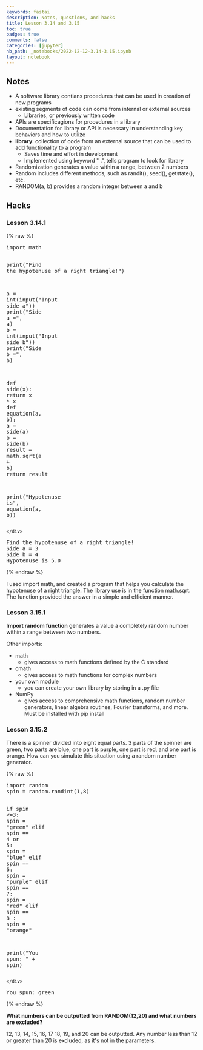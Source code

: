 ```yaml
---
keywords: fastai
description: Notes, questions, and hacks
title: Lesson 3.14 and 3.15
toc: true 
badges: true
comments: false
categories: [jupyter]
nb_path: _notebooks/2022-12-12-3.14-3.15.ipynb
layout: notebook
---
```


<!--
#################################################
### THIS FILE WAS AUTOGENERATED! DO NOT EDIT! ###
#################################################
# file to edit: _notebooks/2022-12-12-3.14-3.15.ipynb
-->

<div class="container" id="notebook-container">
        
<div class="cell border-box-sizing text_cell rendered"><div class="inner_cell">
<div class="text_cell_render border-box-sizing rendered_html">
<h2 id="Notes">Notes<a class="anchor-link" href="#Notes"> </a></h2><ul>
<li>A software library contians procedures that can be used in creation of new programs</li>
<li>existing segments of code can come from internal or external sources<ul>
<li>Libraries, or previously written code</li>
</ul>
</li>
<li>APIs are specificagions for procedures in a library</li>
<li>Documentation for library or API is necessary in understanding key behaviors and how to utilize</li>
<li><strong>library</strong>: collection of code from an external source that can be used to add functionality to a program<ul>
<li>Saves time and effort in development</li>
<li>Implemented using keyword " .", tells program to look for library</li>
</ul>
</li>
<li>Randomization generates a value within a range, between 2 numbers</li>
<li>Random includes different methods, such as randit(), seed(), getstate(), etc.</li>
<li>RANDOM(a, b) provides a random integer between a and b</li>
</ul>

</div>
</div>
</div>
<div class="cell border-box-sizing text_cell rendered"><div class="inner_cell">
<div class="text_cell_render border-box-sizing rendered_html">
<h2 id="Hacks">Hacks<a class="anchor-link" href="#Hacks"> </a></h2><h3 id="Lesson-3.14.1">Lesson 3.14.1<a class="anchor-link" href="#Lesson-3.14.1"> </a></h3>
</div>
</div>
</div>
    {% raw %}
    
<div class="cell border-box-sizing code_cell rendered">
<div class="input">

<div class="inner_cell">
    <div class="input_area">
<div class=" highlight hl-ipython3"><pre><span></span><span class="kn">import</span> <span class="nn">math</span>

<span class="nb">print</span><span class="p">(</span><span class="s2">&quot;Find the hypotenuse of a right triangle!&quot;</span><span class="p">)</span>

<span class="n">a</span> <span class="o">=</span> <span class="nb">int</span><span class="p">(</span><span class="nb">input</span><span class="p">(</span><span class="s2">&quot;Input side a&quot;</span><span class="p">))</span>
<span class="nb">print</span><span class="p">(</span><span class="s2">&quot;Side a =&quot;</span><span class="p">,</span> <span class="n">a</span><span class="p">)</span>
<span class="n">b</span> <span class="o">=</span> <span class="nb">int</span><span class="p">(</span><span class="nb">input</span><span class="p">(</span><span class="s2">&quot;Input side b&quot;</span><span class="p">))</span>
<span class="nb">print</span><span class="p">(</span><span class="s2">&quot;Side b =&quot;</span><span class="p">,</span> <span class="n">b</span><span class="p">)</span>

<span class="k">def</span> <span class="nf">side</span><span class="p">(</span><span class="n">x</span><span class="p">):</span>
    <span class="k">return</span> <span class="n">x</span> <span class="o">*</span> <span class="n">x</span>
<span class="k">def</span> <span class="nf">equation</span><span class="p">(</span><span class="n">a</span><span class="p">,</span> <span class="n">b</span><span class="p">):</span>
    <span class="n">a</span> <span class="o">=</span> <span class="n">side</span><span class="p">(</span><span class="n">a</span><span class="p">)</span>
    <span class="n">b</span> <span class="o">=</span> <span class="n">side</span><span class="p">(</span><span class="n">b</span><span class="p">)</span>
    <span class="n">result</span> <span class="o">=</span> <span class="n">math</span><span class="o">.</span><span class="n">sqrt</span><span class="p">(</span><span class="n">a</span> <span class="o">+</span> <span class="n">b</span><span class="p">)</span>
    <span class="k">return</span> <span class="n">result</span>

<span class="nb">print</span><span class="p">(</span><span class="s2">&quot;Hypotenuse is&quot;</span><span class="p">,</span> <span class="n">equation</span><span class="p">(</span><span class="n">a</span><span class="p">,</span> <span class="n">b</span><span class="p">))</span>
</pre></div>

    </div>
</div>
</div>

<div class="output_wrapper">
<div class="output">

<div class="output_area">

<div class="output_subarea output_stream output_stdout output_text">
<pre>Find the hypotenuse of a right triangle!
Side a = 3
Side b = 4
Hypotenuse is 5.0
</pre>
</div>
</div>

</div>
</div>

</div>
    {% endraw %}

<div class="cell border-box-sizing text_cell rendered"><div class="inner_cell">
<div class="text_cell_render border-box-sizing rendered_html">
<p>I used import math, and created a program that helps you calculate the hypotenuse of a right triangle. The library use is in the function math.sqrt. The function provided the answer in a simple and efficient manner.</p>

</div>
</div>
</div>
<div class="cell border-box-sizing text_cell rendered"><div class="inner_cell">
<div class="text_cell_render border-box-sizing rendered_html">
<h3 id="Lesson-3.15.1">Lesson 3.15.1<a class="anchor-link" href="#Lesson-3.15.1"> </a></h3><p><strong>Import random function</strong> generates a value a completely random number within a range between two numbers.</p>
<p>Other imports:</p>
<ul>
<li>math<ul>
<li>gives access to math functions defined by the C standard</li>
</ul>
</li>
<li>cmath<ul>
<li>gives access to math functions for complex numbers</li>
</ul>
</li>
<li>your own module <ul>
<li>you can create your own library by storing in a .py file</li>
</ul>
</li>
<li>NumPy<ul>
<li>gives access to comprehensive math functions, random number generators, linear algebra routines, Fourier transforms, and more. Must be installed with pip install</li>
</ul>
</li>
</ul>

</div>
</div>
</div>
<div class="cell border-box-sizing text_cell rendered"><div class="inner_cell">
<div class="text_cell_render border-box-sizing rendered_html">
<h3 id="Lesson-3.15.2">Lesson 3.15.2<a class="anchor-link" href="#Lesson-3.15.2"> </a></h3><p>There is a spinner divided into eight equal parts. 3 parts of the spinner are green, two parts are blue, one part is purple, one part is red, and one part is orange. How can you simulate this situation using a random number generator.</p>

</div>
</div>
</div>
    {% raw %}
    
<div class="cell border-box-sizing code_cell rendered">
<div class="input">

<div class="inner_cell">
    <div class="input_area">
<div class=" highlight hl-ipython3"><pre><span></span><span class="kn">import</span> <span class="nn">random</span>
<span class="n">spin</span> <span class="o">=</span> <span class="n">random</span><span class="o">.</span><span class="n">randint</span><span class="p">(</span><span class="mi">1</span><span class="p">,</span><span class="mi">8</span><span class="p">)</span>

<span class="k">if</span> <span class="n">spin</span> <span class="o">&lt;=</span><span class="mi">3</span><span class="p">:</span>
    <span class="n">spin</span> <span class="o">=</span> <span class="s2">&quot;green&quot;</span>
<span class="k">elif</span> <span class="n">spin</span> <span class="o">==</span> <span class="mi">4</span> <span class="ow">or</span> <span class="mi">5</span><span class="p">:</span>
    <span class="n">spin</span> <span class="o">=</span> <span class="s2">&quot;blue&quot;</span>
<span class="k">elif</span> <span class="n">spin</span> <span class="o">==</span> <span class="mi">6</span><span class="p">:</span>
    <span class="n">spin</span> <span class="o">=</span> <span class="s2">&quot;purple&quot;</span>
<span class="k">elif</span> <span class="n">spin</span> <span class="o">==</span> <span class="mi">7</span><span class="p">:</span>
    <span class="n">spin</span> <span class="o">=</span> <span class="s2">&quot;red&quot;</span>
<span class="k">elif</span> <span class="n">spin</span> <span class="o">==</span> <span class="mi">8</span> <span class="p">:</span>
    <span class="n">spin</span> <span class="o">=</span> <span class="s2">&quot;orange&quot;</span>

<span class="nb">print</span><span class="p">(</span><span class="s2">&quot;You spun: &quot;</span> <span class="o">+</span> <span class="n">spin</span><span class="p">)</span>
</pre></div>

    </div>
</div>
</div>

<div class="output_wrapper">
<div class="output">

<div class="output_area">

<div class="output_subarea output_stream output_stdout output_text">
<pre>You spun: green
</pre>
</div>
</div>

</div>
</div>

</div>
    {% endraw %}

<div class="cell border-box-sizing text_cell rendered"><div class="inner_cell">
<div class="text_cell_render border-box-sizing rendered_html">
<p><strong>What numbers can be outputted from RANDOM(12,20) and what numbers are excluded?</strong> <br></p>
<p>12, 13, 14, 15, 16, 17 18, 19, and 20 can be outputted. Any number less than 12 or greater than 20 is excluded, as it's not in the parameters.</p>

</div>
</div>
</div>
</div>
 

